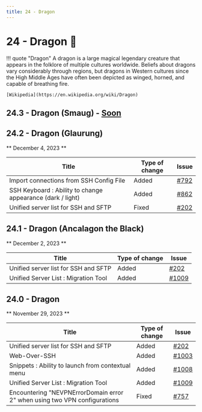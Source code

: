 ```yaml
---
title: 24 - Dragon
---
```

# 24 - Dragon :dragon_face:
!!! quote "Dragon"
    A dragon is a large magical legendary creature that appears in the folklore of multiple cultures worldwide. Beliefs about dragons vary considerably through regions, but dragons in Western cultures since the High Middle Ages have often been depicted as winged, horned, and capable of breathing fire.

    [Wikipedia](https://en.wikipedia.org/wiki/Dragon)

## 24.3 - Dragon (Smaug) - [Soon](https://webssh.net/documentation/becoming-external-tester/)

## 24.2 - Dragon (Glaurung)
** December 4, 2023 **

| Title | Type of change | Issue |
| --- | --- | --- |
| Import connections from SSH Config File | Added | [#792](https://github.com/isontheline/pro.webssh.net/issues/792) |
| SSH Keyboard : Ability to change appearance (dark / light) | Added | [#862](https://github.com/isontheline/pro.webssh.net/issues/862) |
| Unified server list for SSH and SFTP | Fixed | [#202](https://github.com/isontheline/pro.webssh.net/issues/202) |

## 24.1 - Dragon (Ancalagon the Black)
** December 2, 2023 **

| Title | Type of change | Issue |
| --- | --- | --- |
| Unified server list for SSH and SFTP | Added | [#202](https://github.com/isontheline/pro.webssh.net/issues/202) |
| Unified Server List : Migration Tool | Added | [#1009](https://github.com/isontheline/pro.webssh.net/issues/1009) |

## 24.0 - Dragon
** November 29, 2023 **

| Title | Type of change | Issue |
| --- | --- | --- |
| Unified server list for SSH and SFTP | Added | [#202](https://github.com/isontheline/pro.webssh.net/issues/202) |
| Web-Over-SSH | Added | [#1003](https://github.com/isontheline/pro.webssh.net/issues/1003) |
| Snippets : Ability to launch from contextual menu | Added | [#1008](https://github.com/isontheline/pro.webssh.net/issues/1008) |
| Unified Server List : Migration Tool | Added | [#1009](https://github.com/isontheline/pro.webssh.net/issues/1009) |
| Encountering "NEVPNErrorDomain error 2" when using two VPN configurations | Fixed | [#757](https://github.com/isontheline/pro.webssh.net/issues/757) |